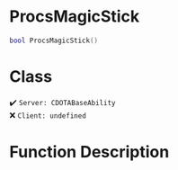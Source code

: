 # ProcsMagicStick
```lua
bool ProcsMagicStick()
```
# Class
✔️ `Server: CDOTABaseAbility`  
❌ `Client: undefined`  

# Function Description

